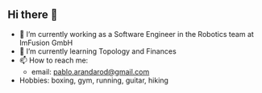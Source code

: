 ## Hi there 👋

- 🔭 I’m currently working as a Software Engineer in the Robotics team at ImFusion GmbH
- 🌱 I’m currently learning Topology and Finances
- 📫 How to reach me:
    - email: pablo.arandarod@gmail.com
- Hobbies: boxing, gym, running, guitar, hiking
<!--
**PabloDArandaR/PabloDArandaR** is a ✨ _special_ ✨ repository because its `README.md` (this file) appears on your GitHub profile.

Here are some ideas to get you started:

- 🔭 I’m currently working on ...
- 🌱 I’m currently learning ...
- 👯 I’m looking to collaborate on ...
- 🤔 I’m looking for help with ...
- 💬 Ask me about ...
- 📫 How to reach me: ...
- 😄 Pronouns: ...
- ⚡ Fun fact: ...
-->
